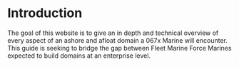 # Introduction

The goal of this website is to give an in depth and technical overview of every aspect of an ashore and afloat domain a 067x Marine will encounter. This guide is seeking to bridge the gap between Fleet Marine Force Marines expected to build domains at an enterprise level.

